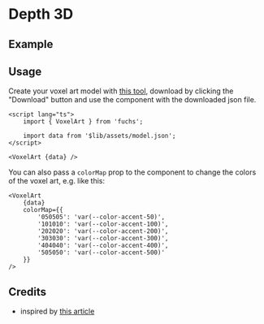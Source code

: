 <script lang="ts">
	import Example from './Example.svelte';
</script>

# Depth 3D

## Example

<Example />

## Usage

Create your voxel art model with [this tool](https://voxels.layoutit.com/), download by clicking the "Download" button and use the component with the downloaded json file.

```svelte
<script lang="ts">
	import { VoxelArt } from 'fuchs';

	import data from '$lib/assets/model.json';
</script>

<VoxelArt {data} />
```

You can also pass a `colorMap` prop to the component to change the colors of the voxel art, e.g. like this:

```svelte
<VoxelArt
	{data}
	colorMap={{
		'050505': 'var(--color-accent-50)',
		'101010': 'var(--color-accent-100)',
		'202020': 'var(--color-accent-200)',
		'303030': 'var(--color-accent-300)',
		'404040': 'var(--color-accent-400)',
		'505050': 'var(--color-accent-500)'
	}}
/>
```

## Credits

- inspired by [this article](https://tympanus.net/codrops/2025/03/03/css-meets-voxel-art-building-a-rendering-engine-with-stacked-grids/)
